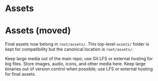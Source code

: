 # Assets
# Assets (moved)

Final assets now belong in `root/assets/`. This top-level `assets/` folder is kept for compatibility but the canonical location is `root/assets/`.

Keep large media out of the main repo; use Git LFS or external hosting for big files.
Store images, audio, icons, and other media here. Keep large binaries out of version control when possible; use LFS or external hosting for final assets.
